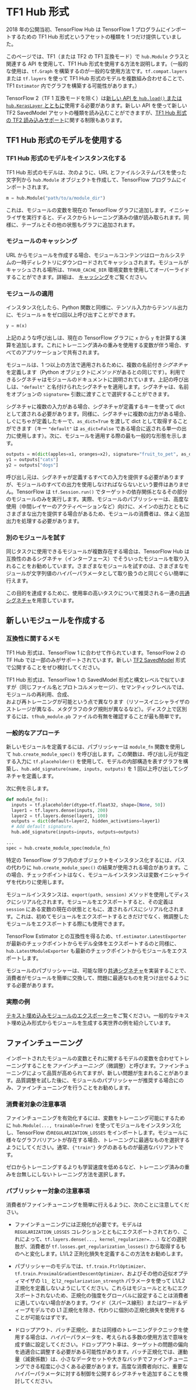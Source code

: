 <!--* freshness: { owner: 'maringeo' reviewed: '2020-12-29' review_interval: '3 months' } *-->

# TF1 Hub 形式

2018 年の公開当初、TensorFlow Hub は TensorFlow 1 プログラムにインポートするための TF1 Hub 形式というアセットの種類を 1 つだけ提供していました。

このページでは、TF1（または TF2 の TF1 互換モード）で `hub.Module` クラスと関連する API を使用して、TF1 Hub 形式を使用する方法を説明します。（一般的な使用は、`tf.Graph` を構築するのが一般的な使用方法です。`tf.compat.layers` または `tf.layers` を使って TF1 Hub 形式のモデルを複数組み合わせることで、TF1 `Estimator` 内でグラフを構築する可能性があります。）

TensorFlow 2（TF 1 互換モードを除く）は[新しい API を `hub.load()` または `hub.KerasLayer` とともに](tf2_saved_model.md)使用する必要があります。新しい API を使って新しい TF2 SavedModel アセットの種類を読み込むことができますが、[TF1 Hub 形式の TF2 読み込みサポート](migration_tf2.md)に関する制限もあります。

## TF1 Hub 形式のモデルを使用する

### TF1 Hub 形式のモデルをインスタンス化する

TF1 Hub 形式のモデルは、次のように、URL とファイルシステムパスを使った文字列から `hub.Module` オブジェクトを作成して、TensorFlow プログラムにインポートされます。

```python
m = hub.Module("path/to/a/module_dir")
```

これは、モジュールの変数を現在の TensorFlow グラフに追加します。イニシャライザを実行すると、ディスクからトレーニング済みの値が読み取られます。同様に、テーブルとその他の状態もグラフに追加されます。

### モジュールのキャッシング

URL からモジュールを作成する場合、モジュールコンテンツはローカルシステムの一時ディレクトリにダウンロードされてキャッシュされます。モジュールがキャッシュされる場所は、`TFHUB_CACHE_DIR` 環境変数を使用してオーバーライドすることができます。詳細は、 [キャッシング](caching.md)をご覧ください。

### モジュールの適用

インスタンス化したら、Python 関数と同様に、テンソル入力からテンソル出力に、モジュール `m` をゼロ回以上呼び出すことができます。

```python
y = m(x)
```

上記のような呼び出しは、現在の TensorFlow グラフに `x` から `y` を計算する演算を追加します。これにトレーニング済みの重みを使用する変数が伴う場合、すべてのアプリケーションで共有されます。

モジュールは、1 つ以上の方法で適用されるために、複数の名前付き*シグネチャ*を定義します（Python オブジェクトに*メソッド*があるとの同じです）。利用できるシグネチャはモジュールのドキュメントに説明されています。上記の呼び出しは、`"default"` と名付けられたシグネチャを適用します。シグネチャは、名前をオプションの `signature=` 引数に渡すことで選択することができます。

シグネチャに複数の入力がある場合、シグネチャが定義するキーを使って dict として渡される必要があります。同様に、シグネチャに複数の出力がある場合、しぐにちゃが定義したキーで、`as_dict=True` を渡して dict として取得することができます（キー `"default"` は `as_dict=False` である場合に返される単一の出力に使用します）。次に、モジュールを適用する際の最も一般的な形態を示します。

```python
outputs = m(dict(apples=x1, oranges=x2), signature="fruit_to_pet", as_dict=True)
y1 = outputs["cats"]
y2 = outputs["dogs"]
```

呼び出し元は、シグネチャが定義するすべての入力を提供する必要がありますが、モジュールのすべての出力を使用しなければならないという要件はありません。TensorFlow は `tf.Session.run()` でターゲットの依存関係となるその部分のモジュールのみを実行します。実際、モジュールのパブリッシャーは、高度な使用（中間レイヤーのアクティベーションなど）向けに、メインの出力とともにさまざまな出力を提供する場合があるため、モジュールの消費者は、体よく追加出力を処理する必要があります。

### 別のモジュールを試す

同じタスクに使用できるモジュールが複数存在する場合は、TensorFlow Hub は互換性のあるシグネチャ（インターフェース）でそういったモジュールを取り入れることをお勧めしています。さまざまなモジュールを試すのは、さまざまなモジュールが文字列値のハイパーパラメータとして取り扱うのと同じぐらい簡単に行えます。

この目的を達成するために、使用率の高いタスクについて推奨される一連の[共通シグネチャ](common_signatures/index.md)を用意しています。

## 新しいモジュールを作成する

### 互換性に関するメモ

TF1 Hub 形式は、TensorFlow 1 に合わせて作られています。TensorFlow 2 の TF Hub では一部のみがサポートされています。新しい [TF2 SavedModel](tf2_saved_model.md) 形式で公開することをぜひ検討してください。

TF1 Hub 形式は、TensorFlow 1 の SavedModel 形式と構文レベルで似ていますが（同じファイル名とプロトコルメッセージ）、セマンティックレベルでは、モジュールの再利用、合成、<br>および再トレーニングが可能という点で異なります（リソースイニシャライザのストレージが異なる、メタグラフのタグ規則が異なるなど）。ディスク上で区別するには、`tfhub_module.pb` ファイルの有無を確認することが最も簡単です。

### 一般的なアプローチ

新しいモジュールを定義するには、パブリッシャーは `module_fn` 関数を使用して `hub.create_module_spec()` を呼び出します。この関数は、呼び出し元が指定する入力に `tf.placeholder()` を使用して、モデルの内部構造を表すグラフを構築し、`hub.add_signature(name, inputs, outputs)` を 1 回以上呼び出してシグネチャを定義します。

次に例を示します。

```python
def module_fn():
  inputs = tf.placeholder(dtype=tf.float32, shape=[None, 50])
  layer1 = tf.layers.dense(inputs, 200)
  layer2 = tf.layers.dense(layer1, 100)
  outputs = dict(default=layer2, hidden_activations=layer1)
  # Add default signature.
  hub.add_signature(inputs=inputs, outputs=outputs)

...
spec = hub.create_module_spec(module_fn)
```

特定の TensorFlow グラフ内のオブジェクトをインスタンス化するには、パスの代わりに `hub.create_module_spec()` の結果が使用される場合があります。この場合、チェックポイントはなく、モジュールインスタンスは変数イニシャライザを代わりに使用します。

モジュールインスタンスは、`export(path, session)` メソッドを使用してディスクにシリアル化されます。モジュールをエクスポートすると、その定義は `session` にある変数の現在の状態とともに、渡されるパスにシリアル化されます。これは、初めてモジュールをエクスポートするときだけでなく、微調整したモジュールをエクスポートする際にも使用できます。

TensorFlow Estimator との互換性を得るため、`tf.estimator.LatestExporter` が最新のチェックポイントからモデル全体をエクスポートするのと同様に、`hub.LatestModuleExporter` も最新のチェックポイントからモジュールをエクスポートします。

モジュールのパブリッシャーは、可能な限り[共通シグネチャ](common_signatures/index.md)を実装することで、消費者がモジュールを簡単に交換して、問題に最適なものを見つけ出せるようにする必要があります。

### 実際の例

[テキスト埋め込みモジュールのエクスポーター](https://github.com/tensorflow/hub/blob/master/examples/text_embeddings/export.py)をご覧ください。一般的なテキスト埋め込み形式からモジュールを生成する実世界の例を紹介しています。

## ファインチューニング

インポートされたモジュールの変数とそれに関するモデルの変数を合わせてトレーニングすることを*ファインチューニング*（微調整）と呼びます。ファインチューニングによって品質が高められてますが、新しい問題が生まれることがあります。品質調整を試した後に、モジュールのパブリッシャーが推奨する場合にのみ、ファインチューニングを行うことをお勧めします。

### 消費者対象の注意事項

ファインチューニングを有効化するには、変数をトレーニング可能にするために `hub.Module(..., trainable=True)` を使ってモジュールをインスタンス化し、TensorFlow の`REGULARIZATION_LOSSES` をインポートします。モジュールに様々なグラフバリアントが存在する場合、トレーニングに最適なものを選択するようにしてください。通常、`{"train"}` タグのあるものが最適なバリアントです。

ゼロからトレーニングするよりも学習速度を低めるなど、トレーニング済みの重みを台無しにしないトレーニング方法を選択します。

### パブリッシャー対象の注意事項

消費者がファインチューニングを簡単に行えるように、次のことに注意してください。

- ファインチューニングには正規化が必要です。モデルは `REGULARIZATION_LOSSES` コレクションとともにエクスポートされており、これによって、`tf.layers.dense(..., kernel_regularizer=...)` などの選択肢が、消費者が `tf.losses.get_regularization_losses()` から取得するものへと変化します。L1/L2 正則化損失を定義するこの方法をお勧めします。

- パブリッシャーのモデルでは、`tf.train.FtrlOptimizer`、`tf.train.ProximalGradientDescentOptimizer`、およびその他の近似オプティマイザの `l1_` と`l2_regularization_strength` パラメータを使って L1/L2 正規化を定義しないようにしてください。これらはモジュールとともにエクスポートされないため、正規化の強度をグローバルに設定することは消費者に適していない場合があります。ワイド（スパース線形）またはワード＆ディープモデルでの L1 正規化を除き、代わりに個別の正規化損失を使用することが可能なはずです。

- ドロップアウト、バッチ正規化、または同様のトレーニングテクニックを使用する場合は、ハイパーパラメータを、考えられる多数の使用方法で意味を成す値に設定してください。ドロップアウト率は、ターゲットの問題の偏向を過適合に調整する必要がある可能性があります。バッチ正規化では、運動量（減衰係数）は、小さなデータセットや大きなバッチでファインチューニングできる程度に小さくある必要があります。高度な消費者向けに、重要なハイパーパラメータに対する制御を公開するシグネチャを追加することを検討してください。
